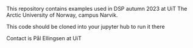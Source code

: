 This repository contains examples used in DSP autumn 2023 at UiT The Arctic University of Norway, campus Narvik.

This code should be cloned into your jupyter hub to run it there

Contact is Pål Ellingsen at UiT
